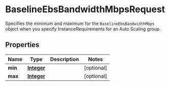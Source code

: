 

# BaselineEbsBandwidthMbpsRequest

Specifies the minimum and maximum for the <code>BaselineEbsBandwidthMbps</code> object when you specify <a>InstanceRequirements</a> for an Auto Scaling group.

## Properties

| Name | Type | Description | Notes |
|------------ | ------------- | ------------- | -------------|
|**min** | [**Integer**](Integer.md) |  |  [optional] |
|**max** | [**Integer**](Integer.md) |  |  [optional] |



